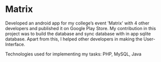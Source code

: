 # Matrix
Developed an android app for my college’s event 'Matrix' with 4 other developers and published it on Google Play Store.   My contribution in this project was to build the database and sync database with in app sqlite database. Apart from this, I helped other developers in making the User-Interface.

Technologies used for implementing my tasks: PHP, MySQL, Java

